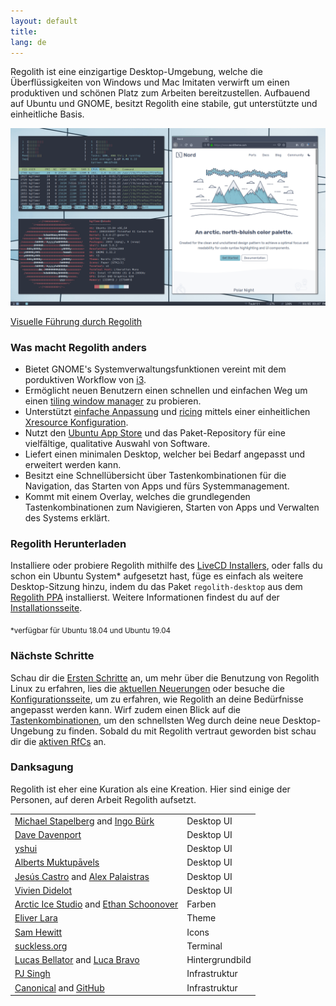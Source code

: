 ```yaml
---
layout: default
title: 
lang: de
---
```

Regolith ist eine einzigartige Desktop-Umgebung, welche die Überflüssigkeiten von Windows und Mac Imitaten verwirft um einen produktiven und schönen Platz zum Arbeiten bereitzustellen. Aufbauend auf Ubuntu und GNOME, besitzt Regolith  eine stabile, gut unterstützte und einheitliche Basis.

<a href="/assets/screenshot-intro.png"><img class="screenshot" alt="Einführungs Screenshot" src="/assets/screenshot-intro.png"/></a>

[Visuelle Führung durch Regolith](/visual-tour.html)

### Was macht Regolith anders

- Bietet GNOME's Systemverwaltungsfunktionen vereint mit dem porduktiven Workflow von [i3](https://i3wm.org/).
- Ermöglicht neuen Benutzern einen schnellen und einfachen Weg um einen [tiling window manager](https://opensource.com/article/18/8/i3-tiling-window-manager) zu probieren.
- Unterstützt [einfache Anpassung](https://github.com/regolith-linux/regolith-desktop/wiki/Customize) und [ricing](https://www.reddit.com/r/unixporn/) mittels einer einheitlichen [Xresource Konfiguration](https://github.com/regolith-linux/regolith-styles/blob/master/Xresources/root).
- Nutzt den [Ubuntu App Store](https://snapcraft.io/store) und das Paket-Repository für eine vielfältige, qualitative Auswahl von Software.
- Liefert einen minimalen Desktop, welcher bei Bedarf angepasst und erweitert werden kann.
- Besitzt eine Schnellübersicht über Tastenkombinationen für die Navigation, das Starten von Apps und fürs Systemmanagement. 
- Kommt mit einem Overlay, welches die grundlegenden Tastenkombinationen zum Navigieren, Starten von Apps und Verwalten des Systems erklärt.

### Regolith Herunterladen

Installiere oder probiere Regolith mithilfe des [LiveCD Installers](https://sourceforge.net/projects/regolith-linux/), oder falls du schon ein Ubuntu System* aufgesetzt hast, füge es einfach als weitere Desktop-Sitzung hinzu, indem du das Paket `regolith-desktop` aus dem [Regolith PPA](https://launchpad.net/~kgilmer/+archive/ubuntu/regolith-stable) installierst. Weitere Informationen findest du auf der [Installationsseite](https://github.com/regolith-linux/regolith-desktop/wiki/Install-Regolith).


<sub>*verfügbar für Ubuntu 18.04 und Ubuntu 19.04</sub>

### Nächste Schritte

Schau dir die [Ersten Schritte](https://github.com/regolith-linux/regolith-desktop/wiki/Getting-Started) an, um mehr über die Benutzung von Regolith Linux zu erfahren, lies die [aktuellen Neuerungen](/news.html) oder besuche die [Konfigurationsseite](https://github.com/regolith-linux/regolith-desktop/wiki/Customize), um zu erfahren, wie Regolith an deine Bedürfnisse angepasst werden kann. Wirf zudem einen Blick auf die [Tastenkombinationen](https://github.com/regolith-linux/regolith-desktop/wiki/Keybindings), um den schnellsten Weg durch deine neue Desktop-Ungebung zu finden. Sobald du mit Regolith vertraut geworden bist schau dir die [aktiven RfCs](https://github.com/regolith-linux/regolith-desktop/issues?utf8=%E2%9C%93&q=is%3Aissue+is%3Aopen+%22Request+for+Comment%22) an.

### Danksagung
Regolith ist eher eine Kuration als eine Kreation. Hier sind einige der Personen, auf deren Arbeit Regolith aufsetzt.

<table>
  <tbody>
    <tr>
      <td><a href="https://i3wm.org">Michael Stapelberg</a> and <a href="https://github.com/Airblader/i3">Ingo Bürk</a></td>
      <td>Desktop UI</td>
    </tr>
    <tr>
      <td><a href="https://github.com/davatorium/rofi">Dave Davenport</a></td>
      <td>Desktop UI</td>
    </tr>
    <tr>
      <td><a href="https://github.com/yshui/compton">yshui</a></td>
      <td>Desktop UI</td>
    </tr>
    <tr>
      <td><a href="https://wiki.gnome.org/Projects/GnomeFlashback">Alberts Muktupāvels</a></td>
      <td>Desktop UI</td>
    </tr>
    <tr>
      <td><a href="https://github.com/jcstr">Jesús Castro</a> and <a href="https://github.com/deuill">Alex Palaistras</a></td>
      <td>Desktop UI</td>
    </tr>
    <tr>
      <td><a href="https://github.com/vivien/i3blocks">Vivien Didelot</a></td>
      <td>Desktop UI</td>
    </tr>
    <tr>
      <td><a href="https://github.com/arcticicestudio">Arctic Ice Studio</a> and <a href="https://ethanschoonover.com/solarized/">Ethan Schoonover</a></td>
      <td>Farben</td>
    </tr>
    <tr>
      <td><a href="https://github.com/EliverLara/Nordic">Eliver Lara</a></td>
      <td>Theme</td>
    </tr>
    <tr>
      <td><a href="https://snwh.org/paper">Sam Hewitt</a></td>
      <td>Icons</td>
    </tr>
    <tr>
      <td><a href="https://st.suckless.org">suckless.org</a></td>
      <td>Terminal</td>
    </tr>
    <tr>
      <td><a href="https://unsplash.com/photos/C0OD8OM-oM0">Lucas Bellator</a> and <a href="https://unsplash.com/photos/xnqVGsbXgV4">Luca Bravo</a></td>
      <td>Hintergrundbild</td>
    </tr>
    <tr>
      <td><a href="https://launchpad.net/cubic">PJ Singh</a></td>
      <td>Infrastruktur</td>
    </tr>
    <tr>
      <td><a href="https://canonical.com">Canonical</a> and <a href="https://github.com">GitHub</a></td>
      <td>Infrastruktur</td>
    </tr>
  </tbody>
</table>
